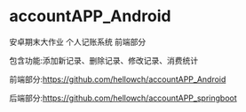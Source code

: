 # accountAPP_Android
安卓期末大作业 个人记账系统 前端部分

包含功能:添加新记录、删除记录、修改记录、消费统计


前端部分:https://github.com/hellowch/accountAPP_Android

后端部分:https://github.com/hellowch/accountAPP_springboot
